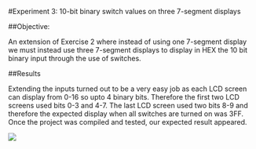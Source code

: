 #Experiment 3: 10-bit	 binary	 switch	 values	 on	 three	 7-segment displays

##Objective:

An extension of Exercise 2 where instead of using one 7-segment display we must instead use three 7-segment displays to display in HEX the 10 bit binary input through the use of switches.

##Results

Extending the inputs turned out to be a very easy job as each LCD screen can display from 0-16 so upto 4 binary bits. Therefore the first two LCD screens used bits 0-3 and 4-7. The last LCD screen used two bits 8-9 and therefore the expected display when all switches are turned on was 3FF. Once the project was compiled and tested, our expected result appeared.

![](https://github.com/MohamedEihab/EE2-ELABS-VERI/blob/master/screenshots/4.png?raw=true)
